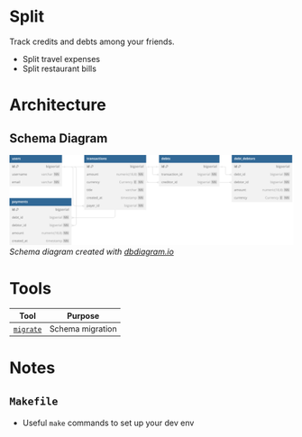 # Split

Track credits and debts among your friends.
- Split travel expenses
- Split restaurant bills

# Architecture

## Schema Diagram

![schema-diagram](./assets/schema.svg)
*Schema diagram created with [dbdiagram.io](https://www.dbdiagram.io/)*

# Tools

| Tool | Purpose |
|--|--|
| [`migrate`](https://github.com/golang-migrate/migrate) | Schema migration |

# Notes

## `Makefile`
- Useful `make` commands to set up your dev env
